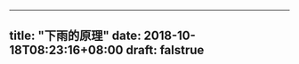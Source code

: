 
--- 
title: "下雨的原理" 
date: 2018-10-18T08:23:16+08:00 
draft: falstrue 
--- 
<!--stackedit_data:
eyJoaXN0b3J5IjpbLTE3NjE2NjU1NywtMzgwMDI0Mjk0XX0=
-->